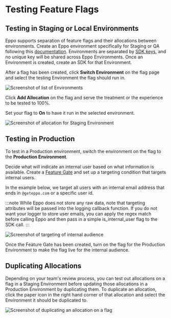# Testing Feature Flags

## Testing in Staging or Local Environments

Eppo supports separation of feature flags and their allocations between environments. Create an Eppo environment specifically for Staging or QA following this [documentation](/feature-flagging/#environments). Environments are separated by [SDK keys](/sdks/sdk-keys), and no unique key will be shared across Eppo Environments. Once an Environment is created, create an SDK for that Environment.

After a flag has been created, click **Switch Environment** on the flag page and select the testing Environment the flag should run in.

![Screenshot of list of Environments](/img/guides/testing-feature-flags/qa-flag-environments.png)

Click **Add Allocation** on the flag and serve the treatment or the experience to be tested to 100%.

Set your flag to **On** to have it run in the selected environment.

![Screenshot of allocation for Staging Environment](/img/guides/testing-feature-flags/qa-flag-staging-allocation.png)

## Testing in Production

To test in a Production environment, switch the environment on the flag to the **Production Environment**. 

Decide what will indicate an internal user based on what information is available. Create a [Feature Gate](/feature-flagging/feature-gates#create-a-feature-gate) and set up a targeting condition that targets internal users. 

In the example below, we target all users with an internal email address that ends in `@geteppo.com` or a specific user id. 

:::note
While Eppo does not store any raw data, note that targeting attributes will be passed into the logging callback function. If you do not want your logger to store user emails, you can apply the regex match before calling Eppo and then pass in a simple is_internal_user flag to the SDK call.
:::

![Screenshot of targeting of internal audience](/img/guides/testing-feature-flags/qa-flag-internal-audience.png)

Once the Feature Gate has been created, turn on the flag for the Production Environment to make the flag live for the internal audience.

## Duplicating Allocations

Depending on your team's review process, you can test out allocations on a flag in a Staging Environment before updating those allocations in a Production Environment by duplicating them. To duplicate an allocation, click the paper icon in the right hand corner of that allocation and select the Environment it should be duplicated to.

![Screenshot of duplicating an allocation on a flag](/img/guides/testing-feature-flags/duplicating-allocation.png)

